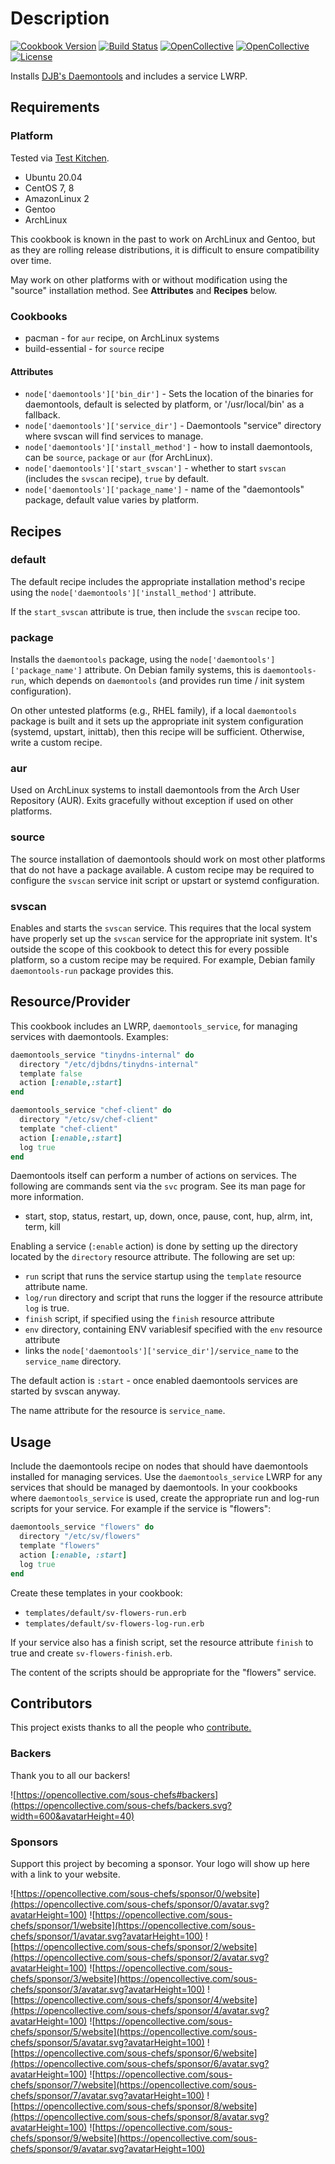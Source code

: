 # Description

[![Cookbook Version](https://img.shields.io/cookbook/v/daemontools.svg)](https://supermarket.chef.io/cookbooks/daemontools)
[![Build Status](https://img.shields.io/circleci/project/github/sous-chefs/daemontools/master.svg)](https://circleci.com/gh/sous-chefs/daemontools)
[![OpenCollective](https://opencollective.com/sous-chefs/backers/badge.svg)](#backers)
[![OpenCollective](https://opencollective.com/sous-chefs/sponsors/badge.svg)](#sponsors)
[![License](https://img.shields.io/badge/License-Apache%202.0-green.svg)](https://opensource.org/licenses/Apache-2.0)

Installs [DJB's Daemontools](http://cr.yp.to/daemontools.html) and includes a service LWRP.

## Requirements

### Platform

Tested via [Test Kitchen](http://kitchen.ci).

- Ubuntu 20.04
- CentOS 7, 8
- AmazonLinux 2
- Gentoo
- ArchLinux

This cookbook is known in the past to work on ArchLinux and Gentoo, but as they are rolling release distributions, it is difficult to ensure compatibility over time.

May work on other platforms with or without modification using the "source" installation method. See __Attributes__ and __Recipes__ below.

### Cookbooks

- pacman - for `aur` recipe, on ArchLinux systems
- build-essential - for `source` recipe

#### Attributes

- `node['daemontools']['bin_dir']` - Sets the location of the binaries for daemontools, default is selected by platform, or '/usr/local/bin' as a fallback.
- `node['daemontools']['service_dir']` - Daemontools "service" directory where svscan will find services to manage.
- `node['daemontools']['install_method']` - how to install daemontools, can be `source`, `package` or `aur` (for ArchLinux).
- `node['daemontools']['start_svscan']` - whether to start `svscan` (includes the `svscan` recipe), `true` by default.
- `node['daemontools']['package_name']` - name of the "daemontools" package, default value varies by platform.

## Recipes

### default

The default recipe includes the appropriate installation method's recipe using the `node['daemontools']['install_method']` attribute.

If the `start_svscan` attribute is true, then include the `svscan` recipe too.

### package

Installs the `daemontools` package, using the `node['daemontools']['package_name']` attribute. On Debian family systems, this is `daemontools-run`, which depends on `daemontools` (and provides run time / init system configuration).

On other untested platforms (e.g., RHEL family), if a local `daemontools` package is built and it sets up the appropriate init system configuration (systemd, upstart, inittab), then this recipe will be sufficient. Otherwise, write a custom recipe.

### aur

Used on ArchLinux systems to install daemontools from the Arch User Repository (AUR). Exits gracefully without exception if used on other platforms.

### source

The source installation of daemontools should work on most other platforms that do not have a package available. A custom recipe may be required to configure the `svscan` service init script or upstart or systemd configuration.

### svscan

Enables and starts the `svscan` service. This requires that the local system have properly set up the `svscan` service for the appropriate init system. It's outside the scope of this cookbook to detect this for every possible platform, so a custom recipe may be required. For example, Debian family `daemontools-run` package provides this.

## Resource/Provider

This cookbook includes an LWRP, `daemontools_service`, for managing services with daemontools. Examples:

```ruby
daemontools_service "tinydns-internal" do
  directory "/etc/djbdns/tinydns-internal"
  template false
  action [:enable,:start]
end

daemontools_service "chef-client" do
  directory "/etc/sv/chef-client"
  template "chef-client"
  action [:enable,:start]
  log true
end
```

Daemontools itself can perform a number of actions on services. The following are commands sent via the `svc` program. See its man page for more information.

- start, stop, status, restart, up, down, once, pause, cont, hup, alrm, int, term, kill

Enabling a service (`:enable` action) is done by setting up the directory located by the `directory` resource attribute. The following are set up:

- `run` script that runs the service startup using the `template` resource attribute name.
- `log/run` directory and script that runs the logger if the resource attribute `log` is true.
- `finish` script, if specified using the `finish` resource attribute
- `env` directory, containing ENV variablesif specified with the `env` resource attribute
- links the `node['daemontools']['service_dir']/service_name` to the `service_name` directory.

The default action is `:start` - once enabled daemontools services are started by svscan anyway.

The name attribute for the resource is `service_name`.

## Usage

Include the daemontools recipe on nodes that should have daemontools installed for managing services. Use the `daemontools_service` LWRP for any services that should be managed by daemontools. In your cookbooks where `daemontools_service` is used, create the appropriate run and log-run scripts for your service. For example if the service is "flowers":

```ruby
daemontools_service "flowers" do
  directory "/etc/sv/flowers"
  template "flowers"
  action [:enable, :start]
  log true
end
```

Create these templates in your cookbook:

- `templates/default/sv-flowers-run.erb`
- `templates/default/sv-flowers-log-run.erb`

If your service also has a finish script, set the resource attribute `finish` to true and create `sv-flowers-finish.erb`.

The content of the scripts should be appropriate for the "flowers" service.

## Contributors

This project exists thanks to all the people who [contribute.](https://opencollective.com/sous-chefs/contributors.svg?width=890&button=false)

### Backers

Thank you to all our backers!

![https://opencollective.com/sous-chefs#backers](https://opencollective.com/sous-chefs/backers.svg?width=600&avatarHeight=40)

### Sponsors

Support this project by becoming a sponsor. Your logo will show up here with a link to your website.

![https://opencollective.com/sous-chefs/sponsor/0/website](https://opencollective.com/sous-chefs/sponsor/0/avatar.svg?avatarHeight=100)
![https://opencollective.com/sous-chefs/sponsor/1/website](https://opencollective.com/sous-chefs/sponsor/1/avatar.svg?avatarHeight=100)
![https://opencollective.com/sous-chefs/sponsor/2/website](https://opencollective.com/sous-chefs/sponsor/2/avatar.svg?avatarHeight=100)
![https://opencollective.com/sous-chefs/sponsor/3/website](https://opencollective.com/sous-chefs/sponsor/3/avatar.svg?avatarHeight=100)
![https://opencollective.com/sous-chefs/sponsor/4/website](https://opencollective.com/sous-chefs/sponsor/4/avatar.svg?avatarHeight=100)
![https://opencollective.com/sous-chefs/sponsor/5/website](https://opencollective.com/sous-chefs/sponsor/5/avatar.svg?avatarHeight=100)
![https://opencollective.com/sous-chefs/sponsor/6/website](https://opencollective.com/sous-chefs/sponsor/6/avatar.svg?avatarHeight=100)
![https://opencollective.com/sous-chefs/sponsor/7/website](https://opencollective.com/sous-chefs/sponsor/7/avatar.svg?avatarHeight=100)
![https://opencollective.com/sous-chefs/sponsor/8/website](https://opencollective.com/sous-chefs/sponsor/8/avatar.svg?avatarHeight=100)
![https://opencollective.com/sous-chefs/sponsor/9/website](https://opencollective.com/sous-chefs/sponsor/9/avatar.svg?avatarHeight=100)
